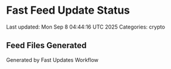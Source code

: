 # Fast Feed Update Status
Last updated: Mon Sep  8 04:44:16 UTC 2025
Categories: crypto

## Feed Files Generated

Generated by Fast Updates Workflow
